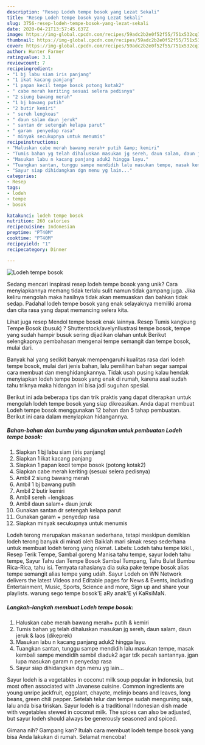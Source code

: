 ```yaml
---
description: "Resep Lodeh tempe bosok yang Lezat Sekali"
title: "Resep Lodeh tempe bosok yang Lezat Sekali"
slug: 3756-resep-lodeh-tempe-bosok-yang-lezat-sekali
date: 2020-04-21T13:57:45.637Z
image: https://img-global.cpcdn.com/recipes/59adc2b2e0f52f55/751x532cq70/lodeh-tempe-bosok-foto-resep-utama.jpg
thumbnail: https://img-global.cpcdn.com/recipes/59adc2b2e0f52f55/751x532cq70/lodeh-tempe-bosok-foto-resep-utama.jpg
cover: https://img-global.cpcdn.com/recipes/59adc2b2e0f52f55/751x532cq70/lodeh-tempe-bosok-foto-resep-utama.jpg
author: Hunter Farmer
ratingvalue: 3.1
reviewcount: 7
recipeingredient:
- "1 bj labu siam iris panjang"
- "1 ikat kacang panjang"
- "1 papan kecil tempe bosok potong kotak2"
- " cabe merah keriting sesuai selera pedisnya"
- "2 siung bawang merah"
- "1 bj bawang putih"
- "2 butir kemiri"
- " sereh lengkoas"
- " daun salam daun jeruk"
- " santan dr setengah kelapa parut"
- " garam  penyedap rasa"
- " minyak secukupnya untuk menumis"
recipeinstructions:
- "Haluskan cabe merah bawang merah+ putih &amp; kemiri"
- "Tumis bahan yg telah dihaluskan masukan jg sereh, daun salam, daun jeruk &amp; laos (dikeprek)"
- "Masukan labu n kacang panjang aduk2 hingga layu."
- "Tuangkan santan, tunggu sampe mendidih lalu masukan tempe, masak kembali sampe mendidih sambil diaduk2 agar tdk pecah santannya. jgan lupa masukan garam n penyedap rasa"
- "Sayur siap dihidangkan dgn menu yg lain..."
categories:
- Resep
tags:
- lodeh
- tempe
- bosok

katakunci: lodeh tempe bosok 
nutrition: 260 calories
recipecuisine: Indonesian
preptime: "PT40M"
cooktime: "PT40M"
recipeyield: "1"
recipecategory: Dinner

---
```



![Lodeh tempe bosok](https://img-global.cpcdn.com/recipes/59adc2b2e0f52f55/751x532cq70/lodeh-tempe-bosok-foto-resep-utama.jpg)

Sedang mencari inspirasi resep lodeh tempe bosok yang unik? Cara menyiapkannya memang tidak terlalu sulit namun tidak gampang juga. Jika keliru mengolah maka hasilnya tidak akan memuaskan dan bahkan tidak sedap. Padahal lodeh tempe bosok yang enak selayaknya memiliki aroma dan cita rasa yang dapat memancing selera kita.

Lihat juga resep Mendol tempe bosok enak lainnya. Resep Tumis kangkung Tempe Bosok (busuk) ? Shutterstock/avelynIlustrasi tempe bosok, tempe yang sudah hampir busuk sering dijadikan olahan untuk Berikut selengkapnya pembahasan mengenai tempe semangit dan tempe bosok, mulai dari.

Banyak hal yang sedikit banyak mempengaruhi kualitas rasa dari lodeh tempe bosok, mulai dari jenis bahan, lalu pemilihan bahan segar sampai cara membuat dan menghidangkannya. Tidak usah pusing kalau hendak menyiapkan lodeh tempe bosok yang enak di rumah, karena asal sudah tahu triknya maka hidangan ini bisa jadi suguhan spesial.


Berikut ini ada beberapa tips dan trik praktis yang dapat diterapkan untuk mengolah lodeh tempe bosok yang siap dikreasikan. Anda dapat membuat Lodeh tempe bosok menggunakan 12 bahan dan 5 tahap pembuatan. Berikut ini cara dalam menyiapkan hidangannya.

<!--inarticleads1-->

##### Bahan-bahan dan bumbu yang digunakan untuk pembuatan Lodeh tempe bosok:

1. Siapkan 1 bj labu siam (iris panjang)
1. Siapkan 1 ikat kacang panjang
1. Siapkan 1 papan kecil tempe bosok (potong kotak2)
1. Siapkan  cabe merah keriting (sesuai selera pedisnya)
1. Ambil 2 siung bawang merah
1. Ambil 1 bj bawang putih
1. Ambil 2 butir kemiri
1. Ambil  sereh +lengkoas
1. Ambil  daun salam+ daun jeruk
1. Gunakan  santan dr setengah kelapa parut
1. Gunakan  garam + penyedap rasa
1. Siapkan  minyak secukupnya untuk menumis


Lodeh terong merupakan makanan sederhana, tetapi meskipun demikian lodeh terong banyak di minati oleh Baiklah mari simak resep sederhana untuk membuat lodeh terong yang nikmat. Labels: Lodeh tahu tempe kikil., Resep Terik Tempe, Sambal goreng Manisa tahu tempe, sayur lodeh tahu tempe, Sayur Tahu dan Tempe Bosok Sambal Tumpang, Tahu Bulat Bumbu Rica-Rica, tahu isi. Ternyata rahasianya dia suka pake tempe bosok alias tempe semangit alias tempe yang udah. Sayur Lodeh on WN Network delivers the latest Videos and Editable pages for News &amp; Events, including Entertainment, Music, Sports, Science and more, Sign up and share your playlists. warung sego tempe bosok&#39;E aRy anak&#39;E yi KaRsiMaN. 

<!--inarticleads2-->

##### Langkah-langkah membuat Lodeh tempe bosok:

1. Haluskan cabe merah bawang merah+ putih &amp; kemiri
1. Tumis bahan yg telah dihaluskan masukan jg sereh, daun salam, daun jeruk &amp; laos (dikeprek)
1. Masukan labu n kacang panjang aduk2 hingga layu.
1. Tuangkan santan, tunggu sampe mendidih lalu masukan tempe, masak kembali sampe mendidih sambil diaduk2 agar tdk pecah santannya. jgan lupa masukan garam n penyedap rasa
1. Sayur siap dihidangkan dgn menu yg lain...


Sayur lodeh is a vegetables in coconut milk soup popular in Indonesia, but most often associated with Javanese cuisine. Common ingredients are young unripe jackfruit, eggplant, chayote, melinjo beans and leaves, long beans, green chili pepper. Setelah telur dan tempe sudah menguning saja, lalu anda bisa tiriskan. Sayur lodeh is a traditional Indonesian dish made with vegetables stewed in coconut milk. The spices can also be adjusted, but sayur lodeh should always be generously seasoned and spiced. 

Gimana nih? Gampang kan? Itulah cara membuat lodeh tempe bosok yang bisa Anda lakukan di rumah. Selamat mencoba!
